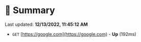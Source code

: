 # 📖 Summary
Last updated: **12/13/2022, 11:45:12 AM**

- `GET` [https://google.com](https://google.com) - **Up** (192ms)
